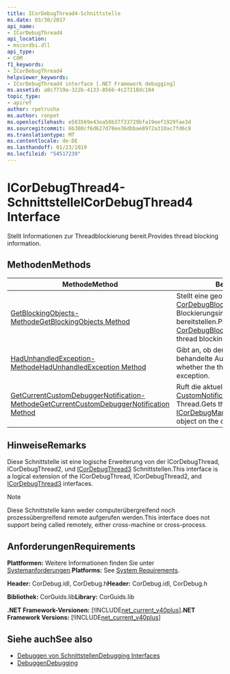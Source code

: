 ```yaml
---
title: ICorDebugThread4-Schnittstelle
ms.date: 03/30/2017
api_name:
- ICorDebugThread4
api_location:
- mscordbi.dll
api_type:
- COM
f1_keywords:
- ICorDebugThread4
helpviewer_keywords:
- ICorDebugThread4 interface [.NET Framework debugging]
ms.assetid: a8c7719a-322b-4133-8566-4c27218dc104
topic_type:
- apiref
author: rpetrusha
ms.author: ronpet
ms.openlocfilehash: e583569e43ea58b37f33729bfa19eef1929fae3d
ms.sourcegitcommit: 6b308cf6d627d78ee36dbbae8972a310ac7fd6c8
ms.translationtype: MT
ms.contentlocale: de-DE
ms.lasthandoff: 01/23/2019
ms.locfileid: "54517239"
---
```

# <a name="icordebugthread4-interface"></a><span data-ttu-id="91036-102">ICorDebugThread4-Schnittstelle</span><span class="sxs-lookup"><span data-stu-id="91036-102">ICorDebugThread4 Interface</span></span>
<span data-ttu-id="91036-103">Stellt Informationen zur Threadblockierung bereit.</span><span class="sxs-lookup"><span data-stu-id="91036-103">Provides thread blocking information.</span></span>  
  
## <a name="methods"></a><span data-ttu-id="91036-104">Methoden</span><span class="sxs-lookup"><span data-stu-id="91036-104">Methods</span></span>  
  
|<span data-ttu-id="91036-105">Methode</span><span class="sxs-lookup"><span data-stu-id="91036-105">Method</span></span>|<span data-ttu-id="91036-106">Beschreibung</span><span class="sxs-lookup"><span data-stu-id="91036-106">Description</span></span>|  
|------------|-----------------|  
|[<span data-ttu-id="91036-107">GetBlockingObjects-Methode</span><span class="sxs-lookup"><span data-stu-id="91036-107">GetBlockingObjects Method</span></span>](../../../../docs/framework/unmanaged-api/debugging/icordebugthread4-getblockingobjects-method.md)|<span data-ttu-id="91036-108">Stellt eine geordnete Enumeration von [CorDebugBlockingObject](../../../../docs/framework/unmanaged-api/debugging/cordebugblockingobject-structure.md) thread Blockierungsinformationen-Strukturen, bereitstellen.</span><span class="sxs-lookup"><span data-stu-id="91036-108">Provides an ordered enumeration of [CorDebugBlockingObject](../../../../docs/framework/unmanaged-api/debugging/cordebugblockingobject-structure.md) structures that provide thread blocking information.</span></span>|  
|[<span data-ttu-id="91036-109">HadUnhandledException-Methode</span><span class="sxs-lookup"><span data-stu-id="91036-109">HadUnhandledException Method</span></span>](../../../../docs/framework/unmanaged-api/debugging/icordebugthread4-hadunhandledexception-method.md)|<span data-ttu-id="91036-110">Gibt an, ob der Thread jemals eine nicht behandelte Ausnahme aufgetreten ist.</span><span class="sxs-lookup"><span data-stu-id="91036-110">Indicates whether the thread has ever had an unhandled exception.</span></span>|  
|[<span data-ttu-id="91036-111">GetCurrentCustomDebuggerNotification-Methode</span><span class="sxs-lookup"><span data-stu-id="91036-111">GetCurrentCustomDebuggerNotification Method</span></span>](../../../../docs/framework/unmanaged-api/debugging/icordebugthread4-getcurrentcustomdebuggernotification-method.md)|<span data-ttu-id="91036-112">Ruft die aktuelle [ICorDebugManagedCallback3:: CustomNotification](../../../../docs/framework/unmanaged-api/debugging/icordebugmanagedcallback3-customnotification-method.md) Objekt für den aktuellen Thread.</span><span class="sxs-lookup"><span data-stu-id="91036-112">Gets the current [ICorDebugManagedCallback3::CustomNotification](../../../../docs/framework/unmanaged-api/debugging/icordebugmanagedcallback3-customnotification-method.md) object on the current thread.</span></span>|  
  
## <a name="remarks"></a><span data-ttu-id="91036-113">Hinweise</span><span class="sxs-lookup"><span data-stu-id="91036-113">Remarks</span></span>  
 <span data-ttu-id="91036-114">Diese Schnittstelle ist eine logische Erweiterung von der ICorDebugThread, ICorDebugThread2, und [ICorDebugThread3](../../../../docs/framework/unmanaged-api/debugging/icordebugthread3-interface.md) Schnittstellen.</span><span class="sxs-lookup"><span data-stu-id="91036-114">This interface is a logical extension of the ICorDebugThread, ICorDebugThread2, and [ICorDebugThread3](../../../../docs/framework/unmanaged-api/debugging/icordebugthread3-interface.md) interfaces.</span></span>  
  
> [!NOTE]
>  <span data-ttu-id="91036-115">Diese Schnittstelle kann weder computerübergreifend noch prozessübergreifend remote aufgerufen werden.</span><span class="sxs-lookup"><span data-stu-id="91036-115">This interface does not support being called remotely, either cross-machine or cross-process.</span></span>  
  
## <a name="requirements"></a><span data-ttu-id="91036-116">Anforderungen</span><span class="sxs-lookup"><span data-stu-id="91036-116">Requirements</span></span>  
 <span data-ttu-id="91036-117">**Plattformen:** Weitere Informationen finden Sie unter [Systemanforderungen](../../../../docs/framework/get-started/system-requirements.md).</span><span class="sxs-lookup"><span data-stu-id="91036-117">**Platforms:** See [System Requirements](../../../../docs/framework/get-started/system-requirements.md).</span></span>  
  
 <span data-ttu-id="91036-118">**Header:** CorDebug.idl, CorDebug.h</span><span class="sxs-lookup"><span data-stu-id="91036-118">**Header:** CorDebug.idl, CorDebug.h</span></span>  
  
 <span data-ttu-id="91036-119">**Bibliothek:** CorGuids.lib</span><span class="sxs-lookup"><span data-stu-id="91036-119">**Library:** CorGuids.lib</span></span>  
  
 <span data-ttu-id="91036-120">**.NET Framework-Versionen:** [!INCLUDE[net_current_v40plus](../../../../includes/net-current-v40plus-md.md)]</span><span class="sxs-lookup"><span data-stu-id="91036-120">**.NET Framework Versions:** [!INCLUDE[net_current_v40plus](../../../../includes/net-current-v40plus-md.md)]</span></span>  
  
## <a name="see-also"></a><span data-ttu-id="91036-121">Siehe auch</span><span class="sxs-lookup"><span data-stu-id="91036-121">See also</span></span>
- [<span data-ttu-id="91036-122">Debuggen von Schnittstellen</span><span class="sxs-lookup"><span data-stu-id="91036-122">Debugging Interfaces</span></span>](../../../../docs/framework/unmanaged-api/debugging/debugging-interfaces.md)
- [<span data-ttu-id="91036-123">Debuggen</span><span class="sxs-lookup"><span data-stu-id="91036-123">Debugging</span></span>](../../../../docs/framework/unmanaged-api/debugging/index.md)
